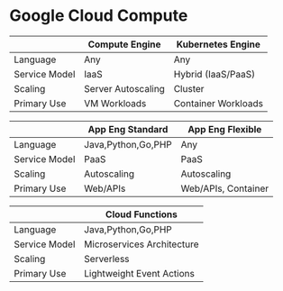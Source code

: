 # Google Cloud Compute

|               | Compute Engine     | Kubernetes Engine   |
|---------------|--------------------|---------------------|
| Language      | Any                | Any                 |
| Service Model | IaaS               | Hybrid (IaaS/PaaS)  |
| Scaling       | Server Autoscaling | Cluster             |
| Primary Use   | VM Workloads       | Container Workloads |

|               | App Eng Standard    | App Eng Flexible     |
|---------------|---------------------|----------------------|
| Language      | Java,Python,Go,PHP  | Any                  |
| Service Model | PaaS                | PaaS                 |
| Scaling       | Autoscaling         | Autoscaling          |
| Primary Use   | Web/APIs            | Web/APIs, Container  |

|               | Cloud Functions            |
|---------------|----------------------------|
| Language      | Java,Python,Go,PHP         |
| Service Model | Microservices Architecture |
| Scaling       | Serverless                 |
| Primary Use   | Lightweight Event Actions  |
